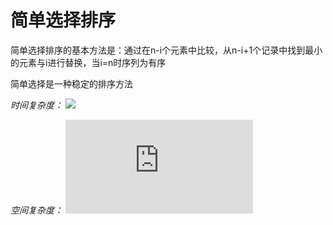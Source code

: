 # 简单选择排序

简单选择排序的基本方法是：通过在n-i个元素中比较，从n-i+1个记录中找到最小的元素与i进行替换，当i=n时序列为有序


简单选择是一种稳定的排序方法

*时间复杂度：* ![](http://latex.codecogs.com/gif.latex?O(n^2))

*空间复杂度：* ![](http://latex.codecogs.com/gif.latex?O(1))

